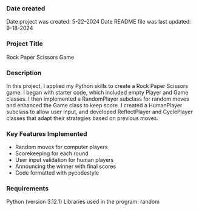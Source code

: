 ### Date created
Date project was created: 5-22-2024
Date README file was last updated: 9-18-2024

### Project Title
Rock Paper Scissors Game

### Description
In this project, I applied my Python skills to create a Rock Paper Scissors game. I began with starter code, which included empty Player and Game classes. I then implemented a RandomPlayer subclass for random moves and enhanced the Game class to keep score. I created a HumanPlayer subclass to allow user input, and developed ReflectPlayer and CyclePlayer classes that adapt their strategies based on previous moves.

### Key Features Implemented
* Random moves for computer players
* Scorekeeping for each round
* User input validation for human players
* Announcing the winner with final scores
* Code formatted with pycodestyle

### Requirements
Python (version 3.12.1)
Libraries used in the program:
random